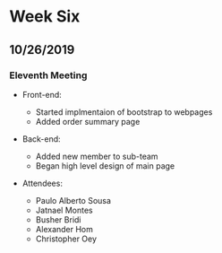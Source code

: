 # Week Six
## 10/26/2019
### Eleventh Meeting

* Front-end:
	* Started implmentaion of bootstrap to webpages
	* Added order summary page
* Back-end:
	* Added new member to sub-team
	* Began high level design of main page

* Attendees:
	* Paulo Alberto Sousa
	* Jatnael Montes
	* Busher Bridi
	* Alexander Hom
	* Christopher Oey
